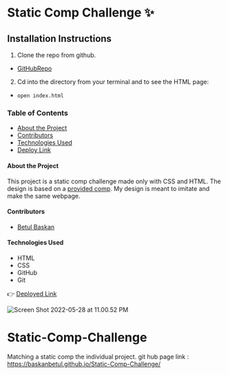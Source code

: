 # Static Comp Challenge ✨

## Installation Instructions

1. Clone the repo from github.
- [GitHubRepo](https://github.com/Baskanbetul/Static-Comp-Challenge)
2. Cd into the directory from your terminal and to see the HTML page:
- `open index.html`

### Table of Contents
- [About the Project](#about-the-project)
- [Contributors](#contributors)
- [Technologies Used](#technologies-used)
- [Deploy Link](#deploy-link)

#### About the Project

This project is a static comp challenge made only with CSS and HTML. The design is based on a [provided comp](https://frontend.turing.edu/projects/M2-static-comp-challenge.html).
My design is meant to imitate and make the same webpage.

#### Contributors
 - [Betul Baskan](https://github.com/Baskanbetul)

#### Technologies Used
- HTML
- CSS
- GitHub
- Git

👉 [Deployed Link](https://baskanbetul.github.io/Static-Comp-Challenge/)

![Screen Shot 2022-05-28 at 11.00.52 PM]([file:///Users/betulbaskan/turing/mod2/static-comp/index.html](https://baskanbetul.github.io/Static-Comp-Challenge/))

# Static-Comp-Challenge
Matching a static comp the individual project.
git hub page link : https://baskanbetul.github.io/Static-Comp-Challenge/

